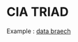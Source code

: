 # CIA TRIAD 

Example : [data braech](https://en.wikipedia.org/wiki/2017_Equifax_data_breach "click to raed more")
